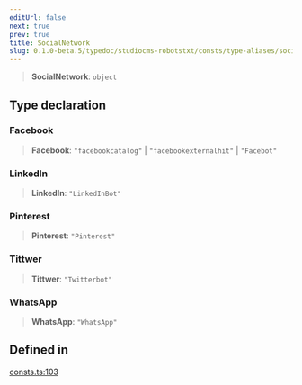 ```yaml
---
editUrl: false
next: true
prev: true
title: SocialNetwork
slug: 0.1.0-beta.5/typedoc/studiocms-robotstxt/consts/type-aliases/socialnetwork
---
```


> **SocialNetwork**: `object`

## Type declaration

### Facebook

> **Facebook**: `"facebookcatalog"` | `"facebookexternalhit"` | `"Facebot"`

### LinkedIn

> **LinkedIn**: `"LinkedInBot"`

### Pinterest

> **Pinterest**: `"Pinterest"`

### Tittwer

> **Tittwer**: `"Twitterbot"`

### WhatsApp

> **WhatsApp**: `"WhatsApp"`

## Defined in

[consts.ts:103](https://github.com/astrolicious/studiocms/tree/main/packages/studiocms_robotstxt/src/consts.ts#L103)
